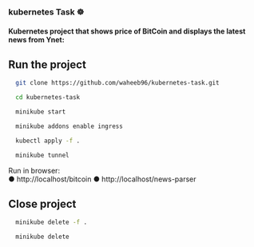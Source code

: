 ### kubernetes Task ☸️

#### Kubernetes project that shows price of BitCoin and displays the latest news from Ynet:    


## Run the project

```bash
  git clone https://github.com/waheeb96/kubernetes-task.git
```
```bash
  cd kubernetes-task
```

```bash
  minikube start
```

```bash
  minikube addons enable ingress
```
```bash
  kubectl apply -f .
```

```bash
  minikube tunnel
```

Run in browser:  
● http://localhost/bitcoin
● http://localhost/news-parser

## Close project
```bash
  minikube delete -f .
```
```bash
  minikube delete
```
